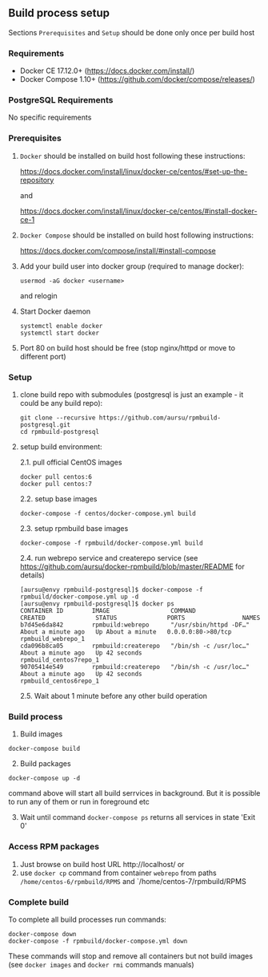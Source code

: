 ## Build process setup

Sections `Prerequisites` and `Setup` should be done only once per build host

### Requirements

* Docker CE 17.12.0+ (https://docs.docker.com/install/)
* Docker Compose 1.10+ (https://github.com/docker/compose/releases/)

### PostgreSQL Requirements

No specific requirements

### Prerequisites

1. `Docker` should be installed on build host following these instructions:

    https://docs.docker.com/install/linux/docker-ce/centos/#set-up-the-repository

    and

    https://docs.docker.com/install/linux/docker-ce/centos/#install-docker-ce-1

2. `Docker Compose` should be installed on build host following instructions:

    https://docs.docker.com/compose/install/#install-compose

3. Add your build user into docker group (required to manage docker):

    ```
    usermod -aG docker <username>
    ```

    and relogin

4. Start Docker daemon

    ```
    systemctl enable docker
    systemctl start docker
    ```

5. Port 80 on build host should be free (stop nginx/httpd or move to different
port)

### Setup

1. clone build repo with submodules (postgresql is just an example - it could be
any build repo):

    ```
    git clone --recursive https://github.com/aursu/rpmbuild-postgresql.git
    cd rpmbuild-postgresql
    ```

2. setup build environment:

    2.1. pull official CentOS images

    ```
    docker pull centos:6
    docker pull centos:7
    ```

    2.2. setup base images

    ```
    docker-compose -f centos/docker-compose.yml build
    ```

    2.3. setup rpmbuild base images

    ```
    docker-compose -f rpmbuild/docker-compose.yml build
    ```

    2.4. run webrepo service and createrepo service (see
https://github.com/aursu/docker-rpmbuild/blob/master/README for details)

    ```
    [aursu@envy rpmbuild-postgresql]$ docker-compose -f rpmbuild/docker-compose.yml up -d
    [aursu@envy rpmbuild-postgresql]$ docker ps
    CONTAINER ID        IMAGE                 COMMAND                  CREATED              STATUS              PORTS                NAMES
    b7d45e6da842        rpmbuild:webrepo      "/usr/sbin/httpd -DF…"   About a minute ago   Up About a minute   0.0.0.0:80->80/tcp   rpmbuild_webrepo_1
    cda096b8ca05        rpmbuild:createrepo   "/bin/sh -c /usr/loc…"   About a minute ago   Up 42 seconds                            rpmbuild_centos7repo_1
    90705414e549        rpmbuild:createrepo   "/bin/sh -c /usr/loc…"   About a minute ago   Up 42 seconds                            rpmbuild_centos6repo_1
    ```

    2.5. Wait about 1 minute before any other build operation

### Build process


1. Build images

```
docker-compose build
```

2. Build packages

```
docker-compose up -d
```

command above will start all build serrvices in background. But it is possible
to run any of them or run in foreground etc

3. Wait until command `docker-compose ps` returns all services in state 'Exit 0'

### Access RPM packages

1. Just browse on build host URL http://localhost/ or
2. use `docker cp` command from container `webrepo` from paths
`/home/centos-6/rpmbuild/RPMS` and `/home/centos-7/rpmbuild/RPMS

### Complete build

To complete all build processes run commands:

```
docker-compose down
docker-compose -f rpmbuild/docker-compose.yml down
```
These commands will stop and remove all containers but not build images (see
`docker images` and `docker rmi` commands manuals)